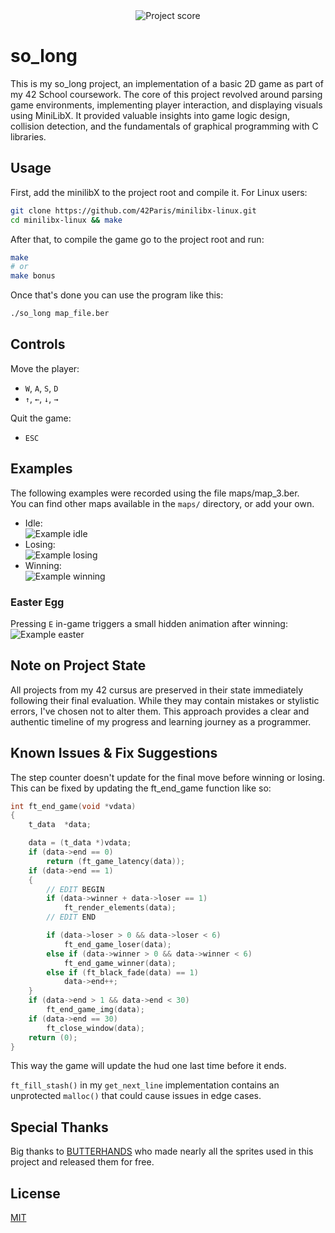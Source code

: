 <div align="center">
  <img src="https://i.ibb.co/cmF80PB/image.png" alt="Project score">
</div>

# so_long
  
This is my so_long project, an implementation of a basic 2D game as part of my 42 School coursework. The core of this project revolved around parsing game environments, implementing player interaction, and displaying visuals using MiniLibX. It provided valuable insights into game logic design, collision detection, and the fundamentals of graphical programming with C libraries.

## Usage

First, add the minilibX to the project root and compile it. For Linux users: 
```bash
git clone https://github.com/42Paris/minilibx-linux.git
cd minilibx-linux && make
```

After that, to compile the game go to the project root and run:
```bash
make
# or
make bonus
```

Once that's done you can use the program like this:
```bash
./so_long map_file.ber
```

## Controls

Move the player:  
- `W`, `A`, `S`, `D`  
- `↑`, `←`, `↓`, `→`  

Quit the game:  
- `ESC`

## Examples

The following examples were recorded using the file maps/map_3.ber.  
You can find other maps available in the `maps/` directory, or add your own.  
  
- Idle:  
![Example idle](https://i.ibb.co/gMyD65Hn/idle-so-long.gif)  
- Losing:  
![Example losing](https://i.ibb.co/S4XbbWZf/lose-so-long.gif)  
- Winning:  
![Example winning](https://i.ibb.co/tM8S41bX/win-so-long.gif)  

### Easter Egg

Pressing `E` in-game triggers a small hidden animation after winning:
![Example easter](https://i.ibb.co/N2sCpDt3/easter-so-long.gif)  

## Note on Project State

All projects from my 42 cursus are preserved in their state immediately following their final evaluation. While they may contain mistakes or stylistic errors, I've chosen not to alter them. This approach provides a clear and authentic timeline of my progress and learning journey as a programmer.

## Known Issues & Fix Suggestions

The step counter doesn't update for the final move before winning or losing.  
This can be fixed by updating the ft_end_game function like so:  

```C
int	ft_end_game(void *vdata)
{
	t_data  *data;

	data = (t_data *)vdata;
	if (data->end == 0)
		return (ft_game_latency(data));
	if (data->end == 1)
	{
        // EDIT BEGIN
		if (data->winner + data->loser == 1)
			ft_render_elements(data);
        // EDIT END

		if (data->loser > 0 && data->loser < 6)
			ft_end_game_loser(data);
		else if (data->winner > 0 && data->winner < 6)
			ft_end_game_winner(data);
		else if (ft_black_fade(data) == 1)
			data->end++;
	}
	if (data->end > 1 && data->end < 30)
		ft_end_game_img(data);
	if (data->end == 30)
		ft_close_window(data);
	return (0);
}
```

This way the game will update the hud one last time before it ends.

`ft_fill_stash()` in my `get_next_line` implementation contains an unprotected `malloc()` that could cause issues in edge cases.

## Special Thanks

Big thanks to [BUTTERHANDS](https://butterhands.itch.io/) who made nearly all the sprites used in this project and released them for free.

## License

[MIT](https://choosealicense.com/licenses/mit/)  
